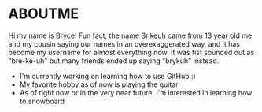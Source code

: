 # ABOUTME

Hi my name is Bryce! Fun fact, the name Brikeuh came from 13 year old me and my cousin saying our names in an overexaggerated way, and it has become my username for almost everything now. It was fist sounded out as "bre-ke-uh" but many friends ended up saying "brykuh" instead. 

- I'm currently working on learning how to use GitHub :)
- My favorite hobby as of now is playing the guitar
- As of right now or in the very near future, I'm interested in learning how to snowboard

